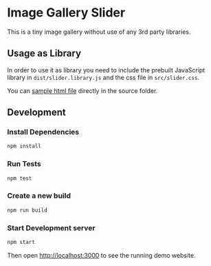 # Image Gallery Slider

This is a tiny image gallery without use of any 3rd party libraries.

## Usage as Library

In order to use it as library you need to include the prebuilt JavaScript library in `dist/slider.library.js` and the css file in `src/slider.css`.

You can [sample html file](https://github.com/amitevski/slider/index.html) directly in the source folder. 


## Development

### Install Dependencies
```bash
npm install
```

### Run Tests

```bash
npm test
```

### Create a new build

```bash
npm run build
```

### Start Development server

```bash
npm start
```

Then open [http://localhost:3000](http://localhost:3000) to see the running demo website. 

